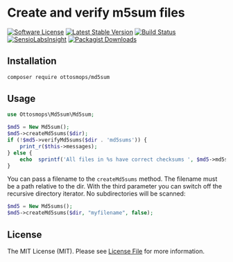 # Create and verify m5sum files

[![Software License](https://img.shields.io/badge/license-MIT-blue.svg?style=flat-square)](LICENSE.md)
[![Latest Stable Version](https://img.shields.io/badge/Version-stable-blue.svg?format=flat-square)](https://packagist.org/packages/ottosmops/md5sum)
[![Build Status](https://img.shields.io/travis/ottosmops/md5sum/master.svg?style=flat-square)](https://travis-ci.org/ottosmops/md5sum)
[![SensioLabsInsight](https://insight.sensiolabs.com/projects/248db8b3-4969-48c5-9a61-9c7346832ff0/mini.png)](https://insight.sensiolabs.com/projects/248db8b3-4969-48c5-9a61-9c7346832ff0)
[![Packagist Downloads](https://img.shields.io/packagist/dt/ottosmops/md5sum.svg?style=flat-square)](https://packagist.org/packages/ottosmops/md5sum)

## Installation

```bash
composer require ottosmops/md5sum
```

## Usage
```php
use Ottosmops\Md5sum\Md5sum;

$md5 = New Md5sum();
$md5->createMd5sums($dir);
if (!$md5->verifyMd5sums($dir . 'md5sums')) {
    print_r($this->messages);
} else {
    echo  sprintf('All files in %s have correct checksums ', $md5->md5sums); 
}
```

You can pass a filename to the ```createMd5sums``` method. The filename must be a path relative to the dir. With the third parameter you can switch off the recursive directory iterator. No subdirectories will be scanned:

```php
$md5 = New Md5sums();
$md5->createMd5sums($dir, "myfilename", false);
```


## License

The MIT License (MIT). Please see [License File](LICENSE.md) for more information.
